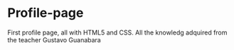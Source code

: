 # Profile-page 

First profile page, all with HTML5 and CSS. All the knowledg adquired from the teacher Gustavo Guanabara
